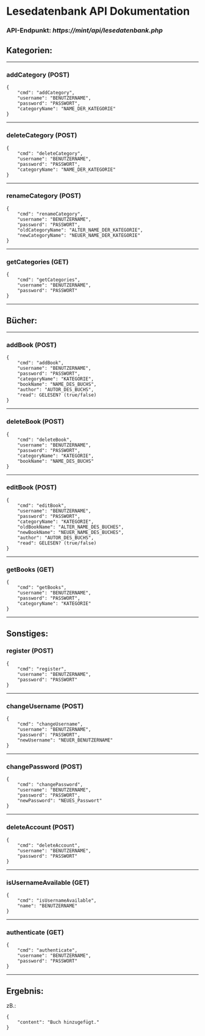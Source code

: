 # Lesedatenbank API Dokumentation

### API-Endpunkt: *https://mint/api/lesedatenbank.php*

## Kategorien:
---
### addCategory (POST)
```
{
	"cmd": "addCategory",
	"username": "BENUTZERNAME",
	"password": "PASSWORT",
	"categoryName": "NAME_DER_KATEGORIE"
}
```
---
### deleteCategory (POST)
```
{
	"cmd": "deleteCategory",
	"username": "BENUTZERNAME",
	"password": "PASSWORT",
	"categoryName": "NAME_DER_KATEGORIE"
}
```
---
### renameCategory (POST)
```
{
	"cmd": "renameCategory",
	"username": "BENUTZERNAME",
	"password": "PASSWORT",
	"oldCategoryName": "ALTER_NAME_DER_KATEGORIE",
	"newCategoryName": "NEUER_NAME_DER_KATEGORIE"
}
```
---
### getCategories (GET)
```
{
	"cmd": "getCategories",
	"username": "BENUTZERNAME",
	"password": "PASSWORT"
}
```
---

## Bücher:
---
### addBook (POST)
```
{
	"cmd": "addBook",
	"username": "BENUTZERNAME",
	"password": "PASSWORT",
	"categoryName": "KATEGORIE",
	"bookName": "NAME_DES_BUCHS",
	"author": "AUTOR_DES_BUCHS",
	"read": GELESEN? (true/false)
}
```
---
### deleteBook (POST)
```
{
	"cmd": "deleteBook",
	"username": "BENUTZERNAME",
	"password": "PASSWORT",
	"categoryName": "KATEGORIE",
	"bookName": "NAME_DES_BUCHS"
}
```
---
### editBook (POST)
```
{
	"cmd": "editBook",
	"username": "BENUTZERNAME",
	"password": "PASSWORT",
	"categoryName": "KATEGORIE",
	"oldBookName": "ALTER_NAME_DES_BUCHES",
	"newBookName": "NEUER_NAME_DES_BUCHES",
	"author": "AUTOR_DES_BUCHS",
	"read": GELESEN? (true/false)
}
```
---
### getBooks (GET)
```
{
	"cmd": "getBooks",
	"username": "BENUTZERNAME",
	"password": "PASSWORT",
	"categoryName": "KATEGORIE"
}
```
---

## Sonstiges:
### register (POST)
```
{
	"cmd": "register",
	"username": "BENUTZERNAME",
	"password": "PASSWORT"
}
```
---
### changeUsername (POST)
```
{
	"cmd": "changeUsername",
	"username": "BENUTZERNAME",
	"password": "PASSWORT",
	"newUsername": "NEUER_BENUTZERNAME"
}
```
---
### changePassword (POST)
```
{
	"cmd": "changePassword",
	"username": "BENUTZERNAME",
	"password": "PASSWORT",
	"newPassword": "NEUES_Passwort"
}
```
---
### deleteAccount (POST)
```
{
	"cmd": "deleteAccount",
	"username": "BENUTZERNAME",
	"password": "PASSWORT"
}
```
---
### isUsernameAvailable (GET)
```
{
	"cmd": "isUsernameAvailable",
	"name": "BENUTZERNAME"
}
```
---
### authenticate (GET)
```
{
	"cmd": "authenticate",
	"username": "BENUTZERNAME",
	"password": "PASSWORT"
}
```
---

## Ergebnis:
zB.:
```
{
	"content": "Buch hinzugefügt."
}
```
